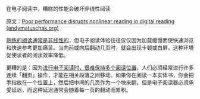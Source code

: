 在电子阅读中，糟糕的性能会破坏非线性阅读

原文：[Poor performance disrupts nonlinear reading in digital reading (andymatuschak.org)](https://notes.andymatuschak.org/z239u1Bav77BRcx7xyD49wF62wdvPY81S51Qv)

[熟练的阅读通常是非线性的](https://notes.andymatuschak.org/z3S7mmbydSX5Kx3V8mvkWLBcRGCgtroaY8XPz)，但电子阅读体验往往仅仅因为加载缓慢而使快速浏览和快速参考更加痛苦。当向前或向后翻动几页时，就会出现卡顿或白屏，这种环境促使读者的阅读效率降低。

更糟的是：因为[进行电子阅读时，很难保持多个阅读位置](https://notes.andymatuschak.org/z7ZNevNutwN3wT5hTRLUipssHBNbxUWSyDHrr)，人们必须经常进行许多连续「翻页」操作，才能在相关段落之间移动。如果你在阅读一本实体书，你会把手指放在一个位置上，然后把中间的几页作为一个块来翻，但是电子阅读器必须承受延迟，而这种延迟通常会随着每一页的翻动而累积。